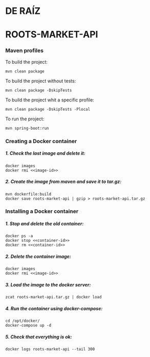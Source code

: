 # DE RAÍZ # 
# ROOTS-MARKET-API #

### Maven profiles

To build the project:

    mvn clean package

To build the project without tests:

    mvn clean package -DskipTests

To build the project whit a specific profile:

    mvn clean package -DskipTests -Plocal   
        
To run the project:

    mvn spring-boot:run

### Creating a Docker container

##### 1. Check the last image and delete it:
    
    docker images
    docker rmi <<image-id>>
    
##### 2. Create the image from maven and save it to tar.gz:

    mvn dockerfile:build
    docker save roots-market-api | gzip > roots-market-api.tar.gz

### Installing a Docker container
    
##### 1. Stop and delete the old container:

    docker ps -a
    docker stop <<container-id>>  
    docker rm <<container-id>>

##### 2. Delete the container image:

    docker images
    docker rmi <<image-id>>  
        
##### 3. Load the image to the docker server:

    zcat roots-market-api.tar.gz | docker load  

##### 4. Run the container using docker-compose:

    cd /opt/docker/
    docker-compose up -d
      
##### 5. Check that everything is ok:

    docker logs roots-market-api --tail 300
